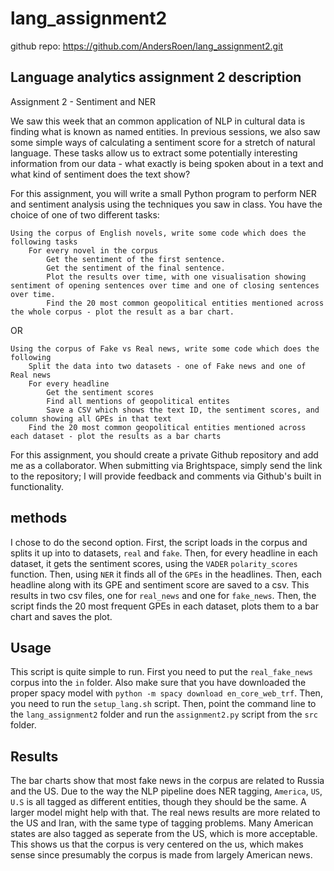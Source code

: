 # lang_assignment2

github repo: https://github.com/AndersRoen/lang_assignment2.git

## Language analytics assignment 2 description
Assignment 2 - Sentiment and NER

We saw this week that an common application of NLP in cultural data is finding what is known as named entities. In previous sessions, we also saw some simple ways of calculating a sentiment score for a stretch of natural language. These tasks allow us to extract some potentially interesting information from our data - what exactly is being spoken about in a text and what kind of sentiment does the text show?

For this assignment, you will write a small Python program to perform NER and sentiment analysis using the techniques you saw in class. You have the choice of one of two different tasks:

    Using the corpus of English novels, write some code which does the following tasks
        For every novel in the corpus
            Get the sentiment of the first sentence.
            Get the sentiment of the final sentence.
            Plot the results over time, with one visualisation showing sentiment of opening sentences over time and one of closing sentences over time.
            Find the 20 most common geopolitical entities mentioned across the whole corpus - plot the result as a bar chart.

OR

    Using the corpus of Fake vs Real news, write some code which does the following
        Split the data into two datasets - one of Fake news and one of Real news
        For every headline
            Get the sentiment scores
            Find all mentions of geopolitical entites
            Save a CSV which shows the text ID, the sentiment scores, and column showing all GPEs in that text
        Find the 20 most common geopolitical entities mentioned across each dataset - plot the results as a bar charts

For this assignment, you should create a private Github repository and add me as a collaborator. When submitting via Brightspace, simply send the link to the repository; I will provide feedback and comments via Github's built in functionality.

## methods
I chose to do the second option.
First, the script loads in the corpus and splits it up into to datasets, ```real``` and ```fake```. Then, for every headline in each dataset, it gets the sentiment scores, using the ```VADER``` ```polarity_scores``` function. Then, using ```NER``` it finds all of the ```GPEs``` in the headlines. Then, each headline along with its GPE and sentiment score are saved to a csv. This results in two csv files, one for ```real_news``` and one for ```fake_news```.
Then, the script finds the 20 most frequent GPEs in each dataset, plots them to a bar chart and saves the plot.

## Usage
This script is quite simple to run. First you need to put the ```real_fake_news``` corpus into the ```in``` folder. Also make sure that you have downloaded the proper spacy model with ```python -m spacy download en_core_web_trf```. Then, you need to run the ```setup_lang.sh``` script. Then, point the command line to the ```lang_assignment2``` folder and run the ```assignment2.py``` script from the ```src``` folder.

## Results
The bar charts show that most fake news in the corpus are related to Russia and the US. Due to the way the NLP pipeline does NER tagging, ```America```, ```US```, ```U.S``` is all tagged as different entities, though they should be the same. A larger model might help with that. The real news results are more related to the US and Iran, with the same type of tagging problems. Many American states are also tagged as seperate from the US, which is more acceptable. This shows us that the corpus is very centered on the us, which makes sense since presumably the corpus is made from largely American news. 
